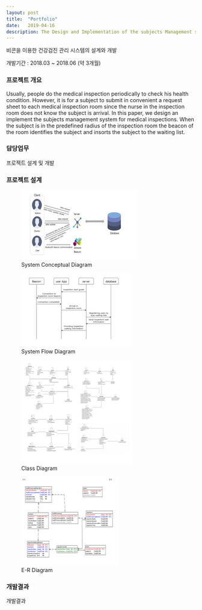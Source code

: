 ```yaml
---
layout: post
title:  "Portfolio"
date:   2019-04-16
description: The Design and Implementation of the subjects Management system for Medical Inspections
---
```


<p class="intro">비콘을 이용한 건강검진 관리 시스템의 설계와 개발</p>
개발기간 : 2018.03 ~ 2018.06 (약 3개월) 

### 프로젝트 개요

Usually, people do the medical inspection periodically to check his health condition. However, it is for a subject to submit in convenient a request sheet to each medical inspection room since the nurse in the inspection room does not know the subject is arrival. In this paper, we design an implement the subjects management system for medical inspections. When the subject is in the predefined radius of the inspection room the beacon of the room identifies the subject and insorts the subject to the waiting list.

### 담당업무
<p> 프로젝트 설계 및 개발 </p>

### 프로젝트 설계
<figure>
    <img src="/assets/img/conceptual.jpg" alt=""/>
     <figcaption>System Conceptual Diagram</figcaption>
</figure>

<figure>
    <img src="/assets/img/flow.jpg" alt=""/>
     <figcaption>System Flow Diagram</figcaption>
</figure>

<figure>
    <img src="/assets/img/class.jpg" alt=""/>
     <figcaption>Class Diagram</figcaption>
</figure>

<figure>
    <img src="/assets/img/er.jpg" alt=""/>
     <figcaption>E-R Diagram</figcaption>
</figure>


### 개발결과 
<p> 개발결과 </p>

<br><br><br>

